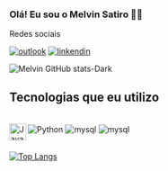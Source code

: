 ### Olá! Eu sou o Melvin Satiro 👋🏾

Redes sociais <br/>

[![outlook](https://img.shields.io/badge/Microsoft_Outlook-0078D4?style=for-the-badge&logo=microsoft-outlook&logoColor=white)](https://outlook.live.com/mail/0/junkemail)
[![linkendin](https://img.shields.io/badge/LinkedIn-0077B5?style=for-the-badge&logo=linkedin&logoColor=white)](https://www.linkedin.com/in/melvinsatiro/)

![Melvin GitHub stats-Dark](https://github-readme-stats.vercel.app/api?username=melvinsatiro&show_icons=true&theme=highcontrast)

## Tecnologias que eu utilizo 

<div style="display: inline_block"><br/>    
    <img align="left" alt="Java" width="30px" style="background-color:white;" src="https://cdn.jsdelivr.net/gh/devicons/devicon/icons/java/java-original.svg?style=for-the-badge&logo=mysql&logoColor=white"/>
    <img align="center" alt="Python" src="https://img.shields.io/badge/Python-14354C?style=for-the-badge&logo=python&logoColor=white" />
    <img align="center" alt="mysql" src="https://img.shields.io/badge/MySQL-00000F?style=for-the-badge&logo=mysql&logoColor=white" />
    <img align="center" alt="mysql" src="https://img.shields.io/badge/PostgreSQL-316192?style=for-the-badge&logo=postgresql&logoColor=white" />
</div>
<br/>

[![Top Langs](https://github-readme-stats.vercel.app/api/top-langs/?username=melvinsatiro&layout=donut-vertical)](https://github.com/anuraghazra/github-readme-stats)
